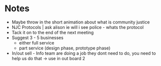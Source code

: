 # Notes
* Maybe throw in the short animation about what is community justice
* NJC Protocols | ask alison ie will i see police - whats the protocol
* Tack it on to the end of the next meeting
* Suggest 3 - 5 businesses
  - either full service
  - part service (design phase, prototype phase)
* In/out sell - Info team are doing a job they dont need to do, you need to help us do that -> use in out board 2
